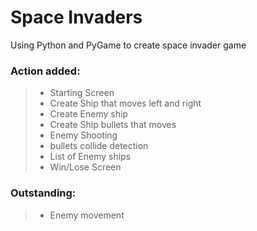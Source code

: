 # Space Invaders
Using Python and PyGame to create space invader game

### Action added:
> * Starting Screen
> * Create Ship that moves left and right
> * Create Enemy ship
> * Create Ship bullets that moves
> * Enemy Shooting
> * bullets collide detection 
> * List of Enemy ships
> * Win/Lose Screen

### Outstanding:
> * Enemy movement 
 